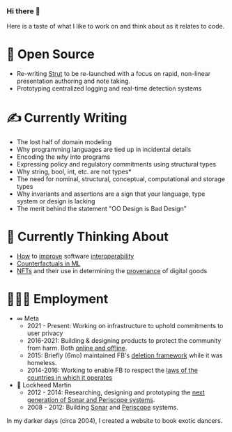 ### Hi there 👋

Here is a taste of what I like to work on and think about as it relates to code.

# 🔭 Open Source
* Re-writing [Strut](https://github.com/tantaman/Strut) to be re-launched with a focus on rapid, non-linear presentation authoring and note taking.
* Prototyping centralized logging and real-time detection systems

# ✍️ Currently Writing
* The lost half of domain modeling
* Why programming languages are tied up in incidental details
* Encoding the _why_ into programs
* Expressing policy and regulatory commitments using structural types
* Why string, bool, int, etc. are not types*
* The need for nominal, structural, conceptual, computational and storage types
* Why invariants and assertions are a sign that your language, type system or design is lacking
* The merit behind the statement "OO Design is Bad Design"

# 🤔 Currently Thinking About
* [How](https://www.geoffreylitt.com/2021/03/05/bring-your-own-client.html) to [improve](https://plaintextaccounting.org/) software [interoperability](https://stratechery.com/2021/the-webs-missing-interoperability/)
* [Counterfactuals in ML](https://www.amazon.com/Book-Why-Science-Cause-Effect/dp/1541698967/ref=asc_df_1541698967/?tag=hyprod-20&linkCode=df0&hvadid=459440273404&hvpos=&hvnetw=g&hvrand=6941749223415101727&hvpone=&hvptwo=&hvqmt=&hvdev=c&hvdvcmdl=&hvlocint=&hvlocphy=9007770&hvtargid=pla-917887947980&psc=1)
* [NFTs](https://en.wikipedia.org/wiki/Non-fungible_token) and their use in determining the [provenance](https://en.wikipedia.org/wiki/Provenance) of digital goods

# 👨🏻‍🔬 Employment
* ∞ Meta
  * 2021 - Present: Working on infrastructure to uphold commitments to user privacy
  * 2016-2021: Building & designing products to protect the community from harm. Both [online and offline](https://about.fb.com/news/category/integrity-security/).
  * 2015: Briefly (6mo) maintained FB's [deletion framework](https://engineering.fb.com/2020/08/12/security/delf/) while it was homeless.
  * 2014-2016: Working to enable FB to respect the [laws of the countries in which it operates](https://transparency.facebook.com/)
* 🚢  Lockheed Martin
  * 2012 - 2014: Researching, designing and prototyping the [next generation of Sonar and Periscope systems](https://www.lockheedmartin.com/en-us/news/features/2016/webt-navy-area-51.html).
  * 2008 - 2012: Building [Sonar](https://en.wikipedia.org/wiki/Sonar) and [Periscope](https://en.wikipedia.org/wiki/Periscope) systems.

In my darker days (circa 2004), I created a website to book exotic dancers.


<!--
**tantaman/tantaman** is a ✨ _special_ ✨ repository because its `README.md` (this file) appears on your GitHub profile.

Here are some ideas to get you started:

- 🔭 I’m currently working on ...
- 🌱 I’m currently learning ...
- 👯 I’m looking to collaborate on ...
- 🤔 I’m looking for help with ...
- 💬 Ask me about ...
- 📫 How to reach me: ...
- 😄 Pronouns: ...
- ⚡ Fun fact: ...
-->
